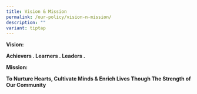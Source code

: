 ```yaml
---
title: Vision & Mission
permalink: /our-policy/vision-n-mission/
description: ""
variant: tiptap
---
```

<p><strong>Vision:</strong>
</p>
<p><strong>Achievers . Learners . Leaders .</strong>
</p>
<p></p>
<p><strong>Mission:</strong>
</p>
<p><strong>To Nurture Hearts, Cultivate Minds &amp; Enrich Lives Though The Strength of Our Community</strong>
</p>
<p></p>
<p></p>
<p></p>